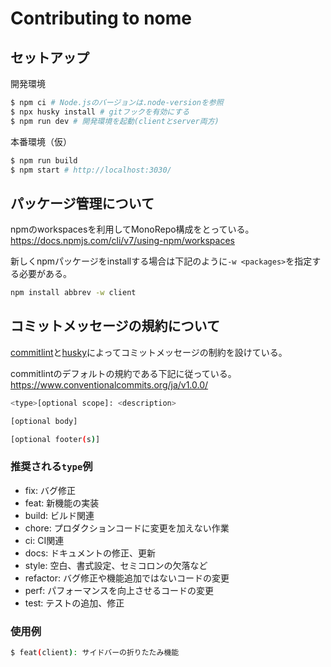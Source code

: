 # Contributing to nome

## セットアップ
開発環境
```bash
$ npm ci # Node.jsのバージョンは.node-versionを参照
$ npx husky install # gitフックを有効にする
$ npm run dev # 開発環境を起動(clientとserver両方)
```

本番環境（仮）
```bash
$ npm run build
$ npm start # http://localhost:3030/
```

## パッケージ管理について
npmのworkspacesを利用してMonoRepo構成をとっている。
https://docs.npmjs.com/cli/v7/using-npm/workspaces

新しくnpmパッケージをinstallする場合は下記のように`-w <packages>`を指定する必要がある。
```bash
npm install abbrev -w client
```

## コミットメッセージの規約について
[commitlint](https://github.com/conventional-changelog/commitlint)と[husky](https://github.com/typicode/husky)によってコミットメッセージの制約を設けている。

commitlintのデフォルトの規約である下記に従っている。
https://www.conventionalcommits.org/ja/v1.0.0/

```bash
<type>[optional scope]: <description>

[optional body]

[optional footer(s)]
```

### 推奨される`type`例
- fix: バグ修正
- feat: 新機能の実装
- build: ビルド関連
- chore: プロダクションコードに変更を加えない作業
- ci: CI関連
- docs: ドキュメントの修正、更新
- style: 空白、書式設定、セミコロンの欠落など
- refactor: バグ修正や機能追加ではないコードの変更
- perf: パフォーマンスを向上させるコードの変更
- test: テストの追加、修正

### 使用例
```bash
$ feat(client): サイドバーの折りたたみ機能
```
